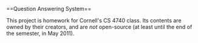 ==Question Answering System==

This project is homework for Cornell's CS 4740 class.  Its contents are owned by
their creators, and are _not_ open-source (at least until the end of the
semester, in May 2011).
